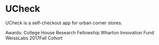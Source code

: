 # UCheck

UCheck is a self-checkout app for urban corner stores.

Awards:
College House Research Fellowship
Wharton Innovation Fund
WeissLabs 2017Fall Cohort
